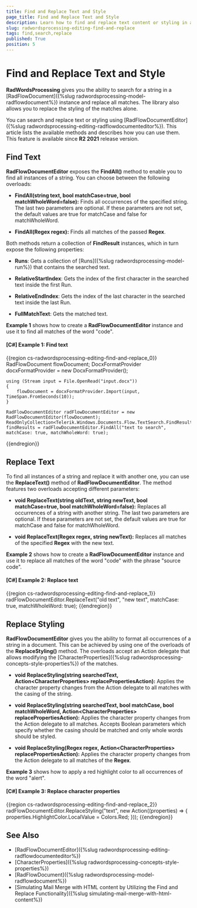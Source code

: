 ```yaml
---
title: Find and Replace Text and Style
page_title: Find and Replace Text and Style
description: Learn how to find and replace text content or styling in a document using WordsProcessing.
slug: radwordsprocessing-editing-find-and-replace
tags: find,search,replace
published: True
position: 5
---
```


# Find and Replace Text and Style

**RadWordsProcessing** gives you the ability to search for a string in a [RadFlowDocument]({%slug radwordsprocessing-model-radflowdocument%}) instance and replace all matches. The library also allows you to replace the styling of the matches alone.

You can search and replace text or styling using [RadFlowDocumentEditor]({%slug radwordsprocessing-editing-radflowdocumenteditor%}). This article lists the available methods and describes how you can use them. This feature is available since **R2 2021** release version.


## Find Text

**RadFlowDocumentEditor** exposes the **FindAll()** method to enable you to find all instances of a string. You can choose between the following overloads:

* **FindAll(string text, bool matchCase=true, bool matchWholeWord=false):** Finds all occurrences of the specified string. The last two parameters are optional. If these parameters are not set, the default values are true for matchCase and false for matchWholeWord.

* **FindAll(Regex regex):** Finds all matches of the passed **Regex**.

Both methods return a collection of **FindResult** instances, which in turn expose the following properties:

* **Runs**: Gets a collection of [Runs]({%slug radwordsprocessing-model-run%}) that contains the searched text.

* **RelativeStartIndex**: Gets the index of the first character in the searched text inside the first Run.

* **RelativeEndIndex**: Gets the index of the last character in the searched text inside the last Run.

* **FullMatchText**: Gets the matched text.

**Example 1** shows how to create a **RadFlowDocumentEditor** instance and use it to find all matches of the word "code".

#### **[C#] Example 1: Find text**

{{region cs-radwordsprocessing-editing-find-and-replace_0}}
	RadFlowDocument flowDocument;
	DocxFormatProvider docxFormatProvider = new DocxFormatProvider();

	using (Stream input = File.OpenRead("input.docx"))
	{
    	flowDocument = docxFormatProvider.Import(input, TimeSpan.FromSeconds(10));
	}

	RadFlowDocumentEditor radFlowDocumentEditor = new RadFlowDocumentEditor(flowDocument);
	ReadOnlyCollection<Telerik.Windows.Documents.Flow.TextSearch.FindResult> findResults = radFlowDocumentEditor.FindAll("text to search", matchCase: true, matchWholeWord: true);
{{endregion}}

## Replace Text

To find all instances of a string and replace it with another one, you can use the **ReplaceText()** method of **RadFlowDocumentEditor**. The method features two overloads accepting different parameters:


* **void ReplaceText(string oldText, string newText, bool matchCase=true, bool matchWholeWord=false):** Replaces all occurrences of a string with another string. The last two parameters are optional. If these parameters are not set, the default values are true for matchCase and false for matchWholeWord.

* **void ReplaceText(Regex regex, string newText):** Replaces all matches of the specified **Regex** with the new text.


**Example 2** shows how to create a **RadFlowDocumentEditor** instance and use it to replace all matches of the word "code" with the phrase "source code".


#### **[C#] Example 2: Replace text**

{{region cs-radwordsprocessing-editing-find-and-replace_1}}
	radFlowDocumentEditor.ReplaceText("old text", "new text", matchCase: true, matchWholeWord: true);
{{endregion}}


## Replace Styling

__RadFlowDocumentEditor__ gives you the ability to format all occurrences of a string in a document. This can be achieved by using one of the overloads of the __ReplaceStyling()__ method. The overloads accept an Action delegate that allows modifying the [CharacterProperties]({%slug radwordsprocessing-concepts-style-properties%}) of the matches.


* __void ReplaceStyling(string searchedText, Action&lt;CharacterProperties&gt; replacePropertiesAction):__ Applies the character property changes from the Action delegate to all matches with the casing of the string.

* __void ReplaceStyling(string searchedText, bool matchCase, bool matchWholeWord, Action&lt;CharacterProperties&gt; replacePropertiesAction):__ Applies the character property changes from the Action delegate to all matches. Accepts Boolean parameters which specify whether the casing should be matched and only whole words should be styled.

* __void ReplaceStyling(Regex regex, Action&lt;CharacterProperties&gt; replacePropertiesAction):__ Applies the character property changes from the Action delegate to all matches of the __Regex__.


**Example 3** shows how to apply a red highlight color to all occurrences of the word "alert".


#### **[C#] Example 3: Replace character properties**

{{region cs-radwordsprocessing-editing-find-and-replace_2}}
	radFlowDocumentEditor.ReplaceStyling("text", new Action<CharacterProperties>((properties) =>
	{
	    properties.HighlightColor.LocalValue = Colors.Red;
	}));
{{endregion}}

## See Also

 * [RadFlowDocumentEditor]({%slug radwordsprocessing-editing-radflowdocumenteditor%})
 * [CharacterProperties]({%slug radwordsprocessing-concepts-style-properties%}) 
 * [RadFlowDocument]({%slug radwordsprocessing-model-radflowdocument%}) 
 * [Simulating Mail Merge with HTML content by Utilizing the Find and Replace Functionality]({%slug simulating-mail-merge-with-html-content%})
